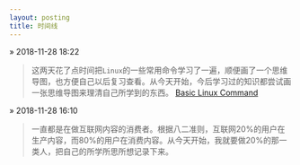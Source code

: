 ```yaml
---
layout: posting
title: 时间线
---
```


&raquo; 2018-11-28 18:22

> 这两天花了点时间把`Linux`的一些常用命令学习了一遍，顺便画了一个思维导图，也方便自己以后复习查看。从今天开始，今后学习过的知识都尝试画一张思维导图来理清自己所学到的东西。
> [Basic Linux Command](/img/timeline_img/Linux_Command.png)

&raquo; 2018-11-28 16:10

> 一直都是在做互联网内容的消费者。根据八二准则，互联网20%的用户在生产内容，而80%的用户在消费内容。从今天开始，我就要做20%的那一类人，把自己的所学所思所想记录下来。
